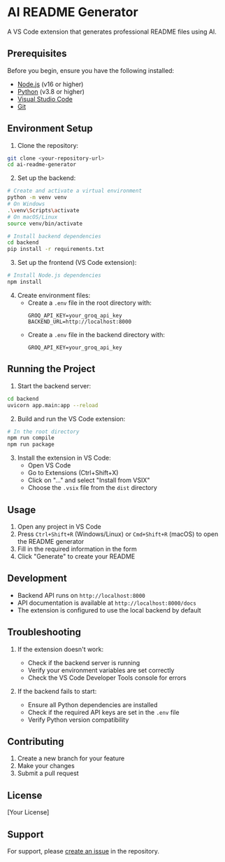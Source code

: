 # AI README Generator

A VS Code extension that generates professional README files using AI.

## Prerequisites

Before you begin, ensure you have the following installed:
- [Node.js](https://nodejs.org/) (v16 or higher)
- [Python](https://www.python.org/) (v3.8 or higher)
- [Visual Studio Code](https://code.visualstudio.com/)
- [Git](https://git-scm.com/)

## Environment Setup

1. Clone the repository:
```bash
git clone <your-repository-url>
cd ai-readme-generator
```

2. Set up the backend:
```bash
# Create and activate a virtual environment
python -m venv venv
# On Windows
.\venv\Scripts\activate
# On macOS/Linux
source venv/bin/activate

# Install backend dependencies
cd backend
pip install -r requirements.txt
```

3. Set up the frontend (VS Code extension):
```bash
# Install Node.js dependencies
npm install
```

4. Create environment files:
   - Create a `.env` file in the root directory with:
     ```
     GROQ_API_KEY=your_groq_api_key
     BACKEND_URL=http://localhost:8000
     ```
   - Create a `.env` file in the backend directory with:
     ```
     GROQ_API_KEY=your_groq_api_key
     ```

## Running the Project

1. Start the backend server:
```bash
cd backend
uvicorn app.main:app --reload
```

2. Build and run the VS Code extension:
```bash
# In the root directory
npm run compile
npm run package
```

3. Install the extension in VS Code:
   - Open VS Code
   - Go to Extensions (Ctrl+Shift+X)
   - Click on "..." and select "Install from VSIX"
   - Choose the `.vsix` file from the `dist` directory

## Usage

1. Open any project in VS Code
2. Press `Ctrl+Shift+R` (Windows/Linux) or `Cmd+Shift+R` (macOS) to open the README generator
3. Fill in the required information in the form
4. Click "Generate" to create your README

## Development

- Backend API runs on `http://localhost:8000`
- API documentation is available at `http://localhost:8000/docs`
- The extension is configured to use the local backend by default

## Troubleshooting

1. If the extension doesn't work:
   - Check if the backend server is running
   - Verify your environment variables are set correctly
   - Check the VS Code Developer Tools console for errors

2. If the backend fails to start:
   - Ensure all Python dependencies are installed
   - Check if the required API keys are set in the `.env` file
   - Verify Python version compatibility

## Contributing

1. Create a new branch for your feature
2. Make your changes
3. Submit a pull request

## License

[Your License]

## Support

For support, please [create an issue](your-repository-issues-url) in the repository.

